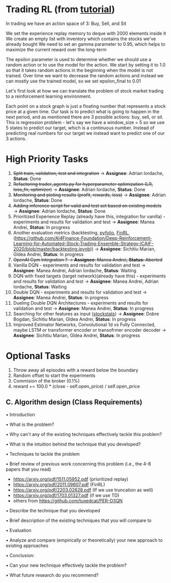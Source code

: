 # Trading RL (from [tutorial](https://www.mlq.ai/deep-reinforcement-learning-for-trading-with-tensorflow-2-0/))

In trading we have an action space of 3: Buy, Sell, and Sit

We set the experience replay memory to deque with 2000 elements inside it
We create an empty list with inventory which contains the stocks we've already bought
We need to set an gamma parameter to 0.95, which helps to maximize the current reward over the long-term

The epsilon parameter is used to determine whether we should use a random action or to use the model for the action. We start by setting it to 1.0 so that it takes random actions in the beginning when the model is not trained. Over time we want to decrease the random actions and instead we can mostly use the trained model, so we set epsilon_final to 0.01


Let's first look at how we can translate the problem of stock market trading to a reinforcement learning environment.

Each point on a stock graph is just a floating number that represents a stock price at a given time.
Our task is to predict what is going to happen in the next period, and as mentioned there are 3 possible actions: buy, sell, or sit.
This is regression problem - let's say we have a window_size = 5 so we use 5 states to predict our target, which is a continuous number.
Instead of predicting real numbers for our target we instead want to predict one of our 3 actions.

# High Priority Tasks
1. ~~Split train, validation, test and integration~~ &#8594; **Assignee**: Adrian Iordache, **Status**: Done
2. ~~Refactoring trader_agents.py for hyperparameter optimization (LR, loss_fn, optimizer)~~ &#8594; **Assignee**: Adrian Iordache, **Status**: Done
3. ~~Monitoring and ploting results (profit, rewards, loss)~~ &#8594; **Assignee**: Adrian Iordache, **Status**: Done
4. ~~Adding inference script for valid and test set based on existing models~~ &#8594; **Assignee**: Adrian Iordache, **Status**: Done
5. Prioritized Experience Replay (already have this, integration for vanilla) - experiments and results for validation and test &#8594; **Assignee**: Manea Andrei, **Status**: In progress 
6. Another evaluation metrics (backtesting, [pyfolio](https://github.com/quantopian/pyfolio), [FinRL](https://github.com/AI4Finance-Foundation/FinRL/blob/master/tutorials/1-Introduction/FinRL_StockTrading_Fundamental.ipynb), (https://github.com/AI4Finance-Foundation/Deep-Reinforcement-Learning-for-Automated-Stock-Trading-Ensemble-Strategy-ICAIF-2020/blob/master/backtesting.ipynb)) &#8594; **Assignee**: Sichitiu Marian, Gîdea Andrei, **Status**: In progress
7. ~~OpenAI Gym Integration ? &#8594; **Assignee**: Manea Andrei, **Status**: Aborted~~
8. Vanilla DQN - experiments and results for validation and test &#8594; **Assignee**: Manea Andrei, Adrian Iordache, **Status**: Waiting
9. DQN with fixed targets (target network)(already have this) - experiments and results for validation and test  &#8594; **Assignee**:  Manea Andrei, Adrian Iordache, **Status**: Waiting
10. Double DQN  - experiments and results for validation and test  &#8594; **Assignee**: Manea Andrei, **Status**: In progress 
11. Dueling Double DQN Architectures - experiments and results for validation and test &#8594; **Assignee**: Manea Andrei, **Status**: In progress 
12. Searching for other features as input ([stockstats](https://pypi.org/project/stockstats/)) &#8594; **Assignee**: Dobre Bogdan, Sichitiu Marian, Gîdea Andrei, **Status**: In progress
13. Improved Estimator Networks, Convolutional 1d vs Fully Connected, maybe LSTM or transformer encoder or transofrmer encoder decoder &#8594; **Assignee**: Sichitiu Marian, Gîdea Andrei, **Status**: In progress

# Optional Tasks
1. Throw away all episodes with a reward below the boundary
2. Random offset to start the experiments
3. Commision of the broker (0.1%)
4. reward += 100.0 * (close - self.open_price) / self.open_price


## C. Algorithm design (Class Requirements)
• Introduction

• What is the problem?

• Why can't any of the existing techniques effectively tackle this problem?

• What is the intuition behind the technique that you developed?

• Techniques to tackle the problem

• Brief review of previous work concerning this problem (i.e., the 4-8 papers that you read)
 - https://arxiv.org/pdf/1511.05952.pdf (prioritized replay)
 - https://arxiv.org/pdf/2011.09607.pdf (FinRL)
 - https://arxiv.org/pdf/2203.02628.pdf (If we use truncation as well)
 - https://arxiv.org/pdf/1703.01327.pdf (if we use TD)
 - others from https://github.com/tuxedcat/PER-D3QN

• Describe the technique that you developed

• Brief description of the existing techniques that you will compare to

• Evaluation

• Analyze and compare (empirically or theoretically) your new approach to existing approaches

• Conclusion:

• Can your new technique effectively tackle the problem?

• What future research do you recommend?
